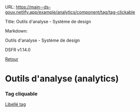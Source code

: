 URL:
https://main--ds-gouv.netlify.app/example/analytics/component/tag/tag-clickable

Title:
Outils d'analyse - Système de design

Markdown:

Outils d'analyse - Système de design


DSFR v1.14.0


[Retour](../)


# Outils d'analyse (analytics)


### Tag cliquable


[Libellé tag](../)
